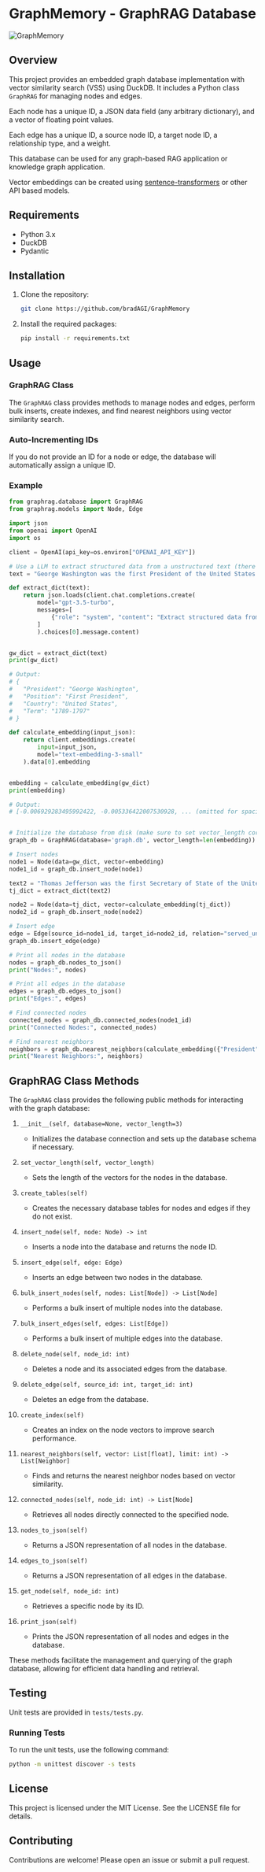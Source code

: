 # GraphMemory - GraphRAG Database
![GraphMemory](https://github.com/bradAGI/GraphMemory/assets/46579244/4b311a85-0a7c-4b75-9423-9182afe2a077)

## Overview
This project provides an embedded graph database implementation with vector similarity search (VSS) using DuckDB. It includes a Python class `GraphRAG` for managing nodes and edges. 

Each node has a unique ID, a JSON data field (any arbitrary dictionary), and a vector of floating point values. 

Each edge has a unique ID, a source node ID, a target node ID, a relationship type, and a weight.

This database can be used for any graph-based RAG application or knowledge graph application.

Vector embeddings can be created using [sentence-transformers](https://www.sbert.net/) or other API based models.

## Requirements
- Python 3.x
- DuckDB
- Pydantic

## Installation
1. Clone the repository:
    ```sh
    git clone https://github.com/bradAGI/GraphMemory
    ```
2. Install the required packages:
    ```sh
    pip install -r requirements.txt
    ```

## Usage

### GraphRAG Class
The `GraphRAG` class provides methods to manage nodes and edges, perform bulk inserts, create indexes, and find nearest neighbors using vector similarity search.

### Auto-Incrementing IDs
If you do not provide an ID for a node or edge, the database will automatically assign a unique ID.

### Example
```python
from graphrag.database import GraphRAG
from graphrag.models import Node, Edge

import json
from openai import OpenAI
import os

client = OpenAI(api_key=os.environ["OPENAI_API_KEY"])

# Use a LLM to extract structured data from a unstructured text (there are a variety of ways to do this)
text = "George Washington was the first President of the United States and served from 1789 to 1797."

def extract_dict(text):
    return json.loads(client.chat.completions.create(
        model="gpt-3.5-turbo",
        messages=[
            {"role": "system", "content": "Extract structured data from this text: " + text}
        ]
        ).choices[0].message.content)


gw_dict = extract_dict(text)
print(gw_dict)

# Output:
# {
#   "President": "George Washington",
#   "Position": "First President",
#   "Country": "United States",
#   "Term": "1789-1797"
# }

def calculate_embedding(input_json):
    return client.embeddings.create(
        input=input_json,
        model="text-embedding-3-small"
    ).data[0].embedding


embedding = calculate_embedding(gw_dict)
print(embedding)

# Output:
# [-0.006929283495992422, -0.005336422007530928, ... (omitted for spacing),  0.04664124920964241, -0.024047505110502243]


# Initialize the database from disk (make sure to set vector_length correctly)
graph_db = GraphRAG(database='graph.db', vector_length=len(embedding))

# Insert nodes
node1 = Node(data=gw_dict, vector=embedding)
node1_id = graph_db.insert_node(node1)

text2 = "Thomas Jefferson was the first Secretary of State of the United States and served from 1797 to 1801."
tj_dict = extract_dict(text2)

node2 = Node(data=tj_dict, vector=calculate_embedding(tj_dict))
node2_id = graph_db.insert_node(node2)

# Insert edge
edge = Edge(source_id=node1_id, target_id=node2_id, relation="served_under", weight=0.5)
graph_db.insert_edge(edge)

# Print all nodes in the database
nodes = graph_db.nodes_to_json()
print("Nodes:", nodes)

# Print all edges in the database
edges = graph_db.edges_to_json()
print("Edges:", edges)

# Find connected nodes
connected_nodes = graph_db.connected_nodes(node1_id)
print("Connected Nodes:", connected_nodes)

# Find nearest neighbors
neighbors = graph_db.nearest_neighbors(calculate_embedding({"President": "George Washington"}), limit=1)
print("Nearest Neighbors:", neighbors)
```

## GraphRAG Class Methods

The `GraphRAG` class provides the following public methods for interacting with the graph database:

1. `__init__(self, database=None, vector_length=3)`
   - Initializes the database connection and sets up the database schema if necessary.

2. `set_vector_length(self, vector_length)`
   - Sets the length of the vectors for the nodes in the database.

3. `create_tables(self)`
   - Creates the necessary database tables for nodes and edges if they do not exist.

4. `insert_node(self, node: Node) -> int`
   - Inserts a node into the database and returns the node ID.

5. `insert_edge(self, edge: Edge)`
   - Inserts an edge between two nodes in the database.

6. `bulk_insert_nodes(self, nodes: List[Node]) -> List[Node]`
   - Performs a bulk insert of multiple nodes into the database.

7. `bulk_insert_edges(self, edges: List[Edge])`
   - Performs a bulk insert of multiple edges into the database.

8. `delete_node(self, node_id: int)`
   - Deletes a node and its associated edges from the database.

9. `delete_edge(self, source_id: int, target_id: int)`
   - Deletes an edge from the database.

10. `create_index(self)`
    - Creates an index on the node vectors to improve search performance.

11. `nearest_neighbors(self, vector: List[float], limit: int) -> List[Neighbor]`
    - Finds and returns the nearest neighbor nodes based on vector similarity.

12. `connected_nodes(self, node_id: int) -> List[Node]`
    - Retrieves all nodes directly connected to the specified node.

13. `nodes_to_json(self)`
    - Returns a JSON representation of all nodes in the database.

14. `edges_to_json(self)`
    - Returns a JSON representation of all edges in the database.

15. `get_node(self, node_id: int)`
    - Retrieves a specific node by its ID.

16. `print_json(self)`
    - Prints the JSON representation of all nodes and edges in the database.

These methods facilitate the management and querying of the graph database, allowing for efficient data handling and retrieval.

## Testing
Unit tests are provided in `tests/tests.py`.

### Running Tests
To run the unit tests, use the following command:
```sh
python -m unittest discover -s tests
```

## License
This project is licensed under the MIT License. See the LICENSE file for details.

## Contributing
Contributions are welcome! Please open an issue or submit a pull request.
